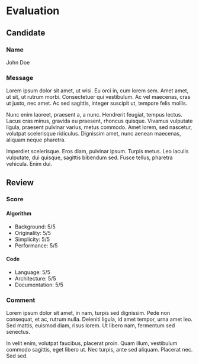 # Evaluation

## Candidate

### Name

John Doe

### Message

Lorem ipsum dolor sit amet, ut wisi. Eu orci in, cum lorem sem. Amet amet, ut sit, ut rutrum morbi. Consectetuer qui vestibulum. Ac vel maecenas, cras ut justo, nec amet. Ac sed sagittis, integer suscipit ut, tempore felis mollis.

Nunc enim laoreet, praesent a, a nunc. Hendrerit feugiat, tempus lectus. Lacus cras minus, gravida eu praesent, rhoncus quisque. Vivamus vulputate ligula, praesent pulvinar varius, metus commodo. Amet lorem, sed nascetur, volutpat scelerisque ridiculus. Dignissim amet, nunc aenean maecenas, aliquam neque pharetra.

Imperdiet scelerisque. Eros diam, pulvinar ipsum. Turpis metus. Leo iaculis vulputate, dui quisque, sagittis bibendum sed. Fusce tellus, pharetra vehicula. Enim dui.

## Review

### Score

#### Algorithm

- Background: 5/5
- Originality: 5/5
- Simplicity: 5/5
- Performance: 5/5

#### Code

- Language: 5/5
- Architecture: 5/5
- Documentation: 5/5

### Comment

Lorem ipsum dolor sit amet, in nam, turpis sed dignissim. Pede non consequat, et ac, rutrum nulla. Deleniti ligula, id amet tempor, urna amet leo. Sed mattis, euismod diam, risus lorem. Ut libero nam, fermentum sed senectus.

In velit enim, volutpat faucibus, placerat proin. Quam illum, vestibulum commodo sagittis, eget libero ut. Nec turpis, ante sed aliquam. Placerat nec. Sed sed.
